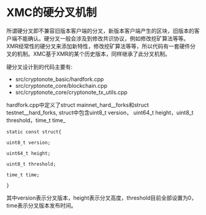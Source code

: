 # XMC的硬分叉机制

所谓硬分叉即不兼容旧版本客户端的分叉，新版本客户端产生的区块，旧版本的客户端不能确认。硬分叉一般会涉及到修改共识协议，例如修改挖矿算法等等。XMR经常性的硬分叉来添加新特性，修改挖矿算法等等，所以代码有一套硬件分叉的机制。XMC基于XMR的某个历史版本，同样继承了此分叉机制。

硬分叉设计到的代码主要有:

* src/cryptonote\_basic/hardfork.cpp
* src/cryptonote\_core/blockchain.cpp
* src/cryptonote\_core/cryptonote\_tx\_utils.cpp

hardfork.cpp中定义了struct mainnet\_hard_\_forks和struct testnet_\_hard_forks, struct中包含uint8\_t version， uint64\_t height，uint8\_t threshold，time\_t time_

`static const struct{`

`uint8_t version;`

`uint64_t height;`

`uint8_t threshold;`

`time_t time;`

`}`

其中version表示分叉版本，height表示分叉高度，threshold目前全部设置为0，time表示分叉版本发布时间。



